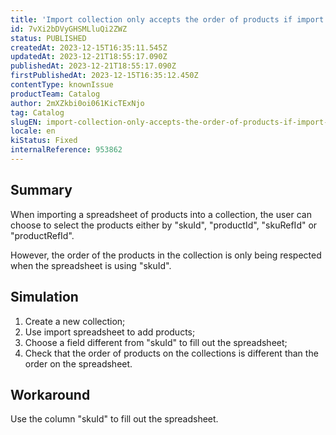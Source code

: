 ```yaml
---
title: 'Import collection only accepts the order of products if import is made based on ''skuId'''
id: 7vXi2bDVyGHSMLluQi2ZWZ
status: PUBLISHED
createdAt: 2023-12-15T16:35:11.545Z
updatedAt: 2023-12-21T18:55:17.090Z
publishedAt: 2023-12-21T18:55:17.090Z
firstPublishedAt: 2023-12-15T16:35:12.450Z
contentType: knownIssue
productTeam: Catalog
author: 2mXZkbi0oi061KicTExNjo
tag: Catalog
slugEN: import-collection-only-accepts-the-order-of-products-if-import-is-made-based-on-skuid
locale: en
kiStatus: Fixed
internalReference: 953862
---
```


## Summary


When importing a spreadsheet of products into a collection, the user can choose to select the products either by "skuId", "productId", "skuRefId" or "productRefId".

However, the order of the products in the collection is only being respected when the spreadsheet is using "skuId".


##

## Simulation



1. Create a new collection;
2. Use import spreadsheet to add products;
3. Choose a field different from "skuId" to fill out the spreadsheet;
4. Check that the order of products on the collections is different than the order on the spreadsheet.


##

## Workaround


Use the column "skuId" to fill out the spreadsheet.





